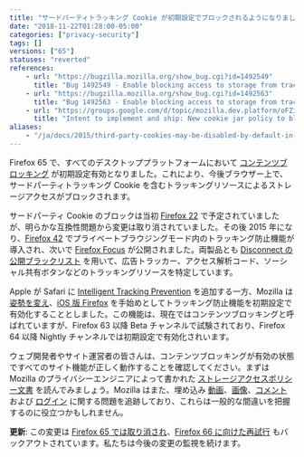 ```yaml
---
title: "サードパーティトラッキング Cookie が初期設定でブロックされるようになりました"
date: "2018-11-22T01:28:00-05:00"
categories: ["privacy-security"]
tags: []
versions: ["65"]
statuses: "reverted"
references:
    - url: "https://bugzilla.mozilla.org/show_bug.cgi?id=1492549"
      title: "Bug 1492549 - Enable blocking access to storage from tracking resources by default on all desktop platforms"
    - url: "https://bugzilla.mozilla.org/show_bug.cgi?id=1492563"
      title: "Bug 1492563 - Enable blocking access to storage from tracking resources by default on all desktop platforms on Nightly"
    - url: "https://groups.google.com/d/topic/mozilla.dev.platform/oFZivEmLC40/discussion"
      title: "Intent to implement and ship: New cookie jar policy to block storage access from tracking resources"
aliases:
    - "/ja/docs/2015/third-party-cookies-may-be-disabled-by-default-in-the-future/"
---
```

Firefox 65 で、すべてのデスクトッププラットフォームにおいて [コンテンツブロッキング](https://support.mozilla.org/kb/content-blocking) が初期設定有効となりました。これにより、今後ブラウザー上で、サードパーティトラッキング Cookie を含むトラッキングリソースによるストレージアクセスがブロックされます。

サードパーティ Cookie のブロックは当初 [Firefox 22](https://www.fxsitecompat.dev/ja/docs/2013/third-party-cookies-are-blocked-by-default/) で予定されていましたが、明らかな互換性問題から変更は取り消されていました。その後 2015 年になり、[Firefox 42](https://www.fxsitecompat.dev/ja/docs/2015/private-browsing-now-comes-with-tracking-protection/) でプライベートブラウジングモード内のトラッキング防止機能が導入され、次いで [Firefox Focus](https://blog.mozilla.org/blog/2015/12/07/focus-by-firefox-content-blocking-for-the-open-web/) が公開されました。両製品とも [Disconnect の公開ブラックリスト](https://github.com/disconnectme/disconnect-tracking-protection) を用いて、広告トラッカー、アクセス解析コード、ソーシャル共有ボタンなどのトラッキングリソースを特定しています。

Apple が Safari に [Intelligent Tracking Prevention](https://webkit.org/blog/7675/intelligent-tracking-prevention/) を追加する一方、Mozilla は [姿勢を変え](https://blog.mozilla.org/futurereleases/2018/08/30/changing-our-approach-to-anti-tracking/)、[iOS 版 Firefox](https://blog.mozilla.org/blog/2018/04/12/latest-firefox-for-ios-now-available-with-tracking-protection-by-default/) を手始めとしてトラッキング防止機能を初期設定で有効化することとしました。この機能は、現在ではコンテンツブロッキングと呼ばれていますが、Firefox 63 以降 Beta チャンネルで試験されており、Firefox 64 以降 Nightly チャンネルでは初期設定で有効化されいます。

ウェブ開発者やサイト運営者の皆さんは、コンテンツブロッキングが有効の状態ですべてのサイト機能が正しく動作することを確認してください。まずは Mozilla のプライバシーエンジニアによって書かれた [ストレージアクセスポリシー文書](https://developer.mozilla.org/docs/Mozilla/Firefox/Privacy/Storage_access_policy) を読んでみましょう。Mozilla はまた、埋め込み [動画](https://bugzilla.mozilla.org/showdependencytree.cgi?id=1400025)、[画像](https://bugzilla.mozilla.org/showdependencytree.cgi?id=1470301)、[コメント](https://bugzilla.mozilla.org/showdependencytree.cgi?id=1486425) および [ログイン](https://bugzilla.mozilla.org/showdependencytree.cgi?id=1470298) に関する問題を追跡しており、これらは一般的な間違いを把握するのに役立つかもしれません。

**更新**: この変更は [Firefox 65 では取り消され](https://bugzilla.mozilla.org/show_bug.cgi?id=1514853)、[Firefox 66 に向けた再試行](https://bugzilla.mozilla.org/show_bug.cgi?id=1525727) もバックアウトされています。私たちは今後の変更の監視を続けます。
